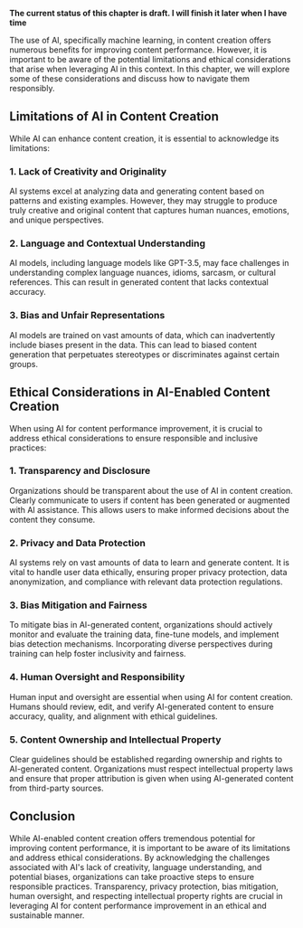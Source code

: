 **The current status of this chapter is draft. I will finish it later when I have time**

The use of AI, specifically machine learning, in content creation offers numerous benefits for improving content performance. However, it is important to be aware of the potential limitations and ethical considerations that arise when leveraging AI in this context. In this chapter, we will explore some of these considerations and discuss how to navigate them responsibly.

**Limitations of AI in Content Creation**
-----------------------------------------

While AI can enhance content creation, it is essential to acknowledge its limitations:

### **1. Lack of Creativity and Originality**

AI systems excel at analyzing data and generating content based on patterns and existing examples. However, they may struggle to produce truly creative and original content that captures human nuances, emotions, and unique perspectives.

### **2. Language and Contextual Understanding**

AI models, including language models like GPT-3.5, may face challenges in understanding complex language nuances, idioms, sarcasm, or cultural references. This can result in generated content that lacks contextual accuracy.

### **3. Bias and Unfair Representations**

AI models are trained on vast amounts of data, which can inadvertently include biases present in the data. This can lead to biased content generation that perpetuates stereotypes or discriminates against certain groups.

**Ethical Considerations in AI-Enabled Content Creation**
---------------------------------------------------------

When using AI for content performance improvement, it is crucial to address ethical considerations to ensure responsible and inclusive practices:

### **1. Transparency and Disclosure**

Organizations should be transparent about the use of AI in content creation. Clearly communicate to users if content has been generated or augmented with AI assistance. This allows users to make informed decisions about the content they consume.

### **2. Privacy and Data Protection**

AI systems rely on vast amounts of data to learn and generate content. It is vital to handle user data ethically, ensuring proper privacy protection, data anonymization, and compliance with relevant data protection regulations.

### **3. Bias Mitigation and Fairness**

To mitigate bias in AI-generated content, organizations should actively monitor and evaluate the training data, fine-tune models, and implement bias detection mechanisms. Incorporating diverse perspectives during training can help foster inclusivity and fairness.

### **4. Human Oversight and Responsibility**

Human input and oversight are essential when using AI for content creation. Humans should review, edit, and verify AI-generated content to ensure accuracy, quality, and alignment with ethical guidelines.

### **5. Content Ownership and Intellectual Property**

Clear guidelines should be established regarding ownership and rights to AI-generated content. Organizations must respect intellectual property laws and ensure that proper attribution is given when using AI-generated content from third-party sources.

**Conclusion**
--------------

While AI-enabled content creation offers tremendous potential for improving content performance, it is important to be aware of its limitations and address ethical considerations. By acknowledging the challenges associated with AI's lack of creativity, language understanding, and potential biases, organizations can take proactive steps to ensure responsible practices. Transparency, privacy protection, bias mitigation, human oversight, and respecting intellectual property rights are crucial in leveraging AI for content performance improvement in an ethical and sustainable manner.

